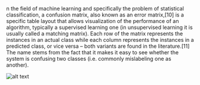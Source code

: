 n the field of machine learning and specifically the problem of statistical classification, a confusion matrix, also known as an error matrix,[10] is a specific table layout that allows visualization of the performance of an algorithm, typically a supervised learning one (in unsupervised learning it is usually called a matching matrix). Each row of the matrix represents the instances in an actual class while each column represents the instances in a predicted class, or vice versa – both variants are found in the literature.[11] The name stems from the fact that it makes it easy to see whether the system is confusing two classes (i.e. commonly mislabeling one as another). 

![alt text](https://miro.medium.com/max/667/1*3yGLac6F4mTENnj5dBNvNQ.jpeg)